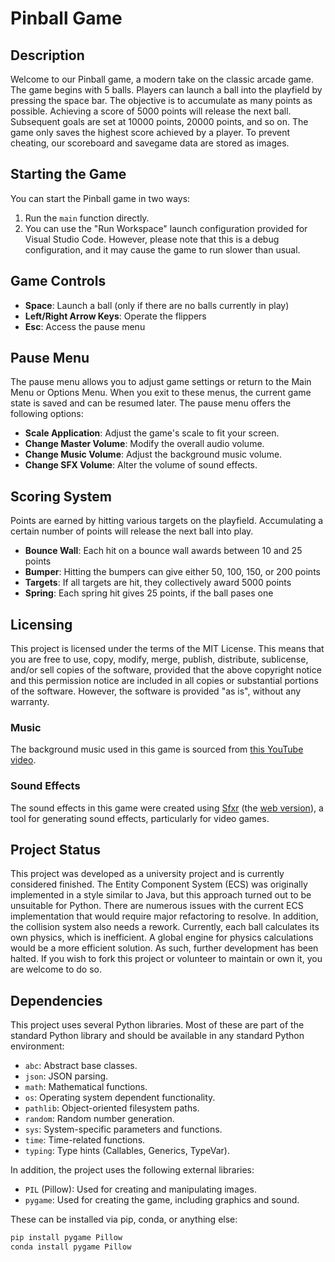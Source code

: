 # Pinball Game

## Description

Welcome to our Pinball game, a modern take on the classic arcade game. The game begins with 5 balls. Players can launch a ball into the playfield by pressing the space bar. The objective is to accumulate as many points as possible. Achieving a score of 5000 points will release the next ball. Subsequent goals are set at 10000 points, 20000 points, and so on. The game only saves the highest score achieved by a player. To prevent cheating, our scoreboard and savegame data are stored as images.

## Starting the Game

You can start the Pinball game in two ways:

1. Run the `main` function directly.
2. You can use the "Run Workspace" launch configuration provided for Visual Studio Code. However, please note that this is a debug configuration, and it may cause the game to run slower than usual.

## Game Controls

- **Space**: Launch a ball (only if there are no balls currently in play)
- **Left/Right Arrow Keys**: Operate the flippers
- **Esc**: Access the pause menu

## Pause Menu

The pause menu allows you to adjust game settings or return to the Main Menu or Options Menu. When you exit to these menus, the current game state is saved and can be resumed later. The pause menu offers the following options:

- **Scale Application**: Adjust the game's scale to fit your screen.
- **Change Master Volume**: Modify the overall audio volume.
- **Change Music Volume**: Adjust the background music volume.
- **Change SFX Volume**: Alter the volume of sound effects.

## Scoring System

Points are earned by hitting various targets on the playfield. Accumulating a certain number of points will release the next ball into play.
- **Bounce Wall**: Each hit on a bounce wall awards between 10 and 25 points 
- **Bumper**: Hitting the bumpers can give either 50, 100, 150, or 200 points
- **Targets**: If all targets are hit, they collectively award 5000 points 
- **Spring**: Each spring hit gives 25 points, if the ball pases one

## Licensing

This project is licensed under the terms of the MIT License. This means that you are free to use, copy, modify, merge, publish, distribute, sublicense, and/or sell copies of the software, provided that the above copyright notice and this permission notice are included in all copies or substantial portions of the software. However, the software is provided "as is", without any warranty.

### Music

The background music used in this game is sourced from [this YouTube video](https://www.youtube.com/watch?v=dx6MIjAP0jk).

### Sound Effects

The sound effects in this game were created using [Sfxr](http://www.drpetter.se/project_sfxr.html) (the [web version](https://sfxr.me/)), a tool for generating sound effects, particularly for video games.

## Project Status

This project was developed as a university project and is currently considered finished. The Entity Component System (ECS) was originally implemented in a style similar to Java, but this approach turned out to be unsuitable for Python. There are numerous issues with the current ECS implementation that would require major refactoring to resolve. In addition, the collision system also needs a rework. Currently, each ball calculates its own physics, which is inefficient. A global engine for physics calculations would be a more efficient solution. As such, further development has been halted. If you wish to fork this project or volunteer to maintain or own it, you are welcome to do so.

## Dependencies

This project uses several Python libraries. Most of these are part of the standard Python library and should be available in any standard Python environment:

- `abc`: Abstract base classes.
- `json`: JSON parsing.
- `math`: Mathematical functions.
- `os`: Operating system dependent functionality.
- `pathlib`: Object-oriented filesystem paths.
- `random`: Random number generation.
- `sys`: System-specific parameters and functions.
- `time`: Time-related functions.
- `typing`: Type hints (Callables, Generics, TypeVar).

In addition, the project uses the following external libraries:

- `PIL` (Pillow): Used for creating and manipulating images.
- `pygame`: Used for creating the game, including graphics and sound.

These can be installed via pip, conda, or anything else:

```sh
pip install pygame Pillow
conda install pygame Pillow
```